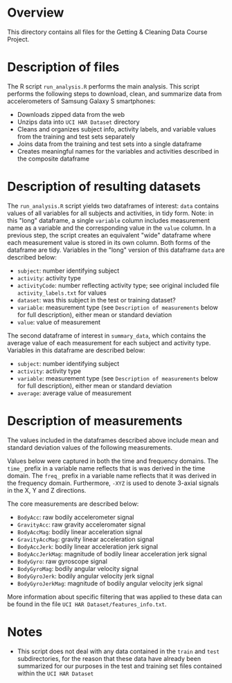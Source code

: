 # Overview

This directory contains all files for the Getting & Cleaning Data Course Project.

# Description of files

The R script `run_analysis.R` performs the main analysis. This script performs the following steps to download, clean, and summarize data from accelerometers of Samsung Galaxy S smartphones:

- Downloads zipped data from the web
- Unzips data into `UCI HAR Dataset` directory
- Cleans and organizes subject info, activity labels, and variable values from the training and test sets separately
- Joins data from the training and test sets into a single dataframe
- Creates meaningful names for the variables and activities described in the composite dataframe

# Description of resulting datasets

The `run_analysis.R` script yields two dataframes of interest: `data` contains values of all variables for all subjects and activities, in tidy form. Note: in this "long" dataframe, a single `variable` column includes measurement name as a variable and the corresponding value in the `value` column. In a previous step, the script creates an equivalent "wide" dataframe where each measurement value is stored in its own column. Both forms of the dataframe are tidy. Variables in the "long" version of this dataframe `data` are described below:

- `subject`: number identifying subject
- `activity`: activity type
- `activityCode`: number reflecting activity type; see original included file `activity_labels.txt` for values
- `dataset`: was this subject in the test or training dataset?
- `variable`: measurement type (see `Description of measurements` below for full description), either mean or standard deviation
- `value`: value of measurement

The second dataframe of interest in `summary_data`, which contains the average value of each measurement for each subject and activity type. Variables in this dataframe are described below:

- `subject`: number identifying subject
- `activity`: activity type
- `variable`: measurement type (see `Description of measurements` below for full description), either mean or standard deviation
- `average`: average value of measurement

# Description of measurements

The values included in the dataframes described above include mean and standard deviation values of the following measurements.

Values below were captured in both the time and frequency domains. The `time_` prefix in a variable name reflects that is was derived in the time domain. The `freq_` prefix in a variable name reflects that it was derived in the frequency domain. Furthermore, `-XYZ` is used to denote 3-axial signals in the X, Y and Z directions.

The core measurements are described below:

- `BodyAcc`: raw bodily accelerometer signal
- `GravityAcc`: raw gravity acceleromater signal
- `BodyAccMag`: bodily linear acceleration signal
- `GravityAccMag`: gravity linear acceleration signal
- `BodyAccJerk`: bodily linear acceleration jerk signal
- `BodyAccJerkMag`: magnitude of bodily linear acceleration jerk signal
- `BodyGyro`: raw gyroscope signal
- `BodyGyroMag`: bodily angular velocity signal
- `BodyGyroJerk`: bodily angular velocity jerk signal
- `BodyGyroJerkMag`: magnitude of bodily angular velocity jerk signal

More information about specific filtering that was applied to these data can be found in the file `UCI HAR Dataset/features_info.txt`.

# Notes

- This script does not deal with any data contained in the `train` and `test` subdirectories, for the reason that these data have already been summarized for our purposes in the test and training set files contained within the `UCI HAR Dataset`
